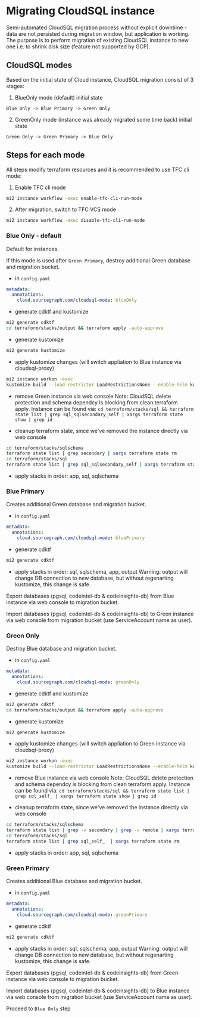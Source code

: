 # Migrating CloudSQL instance

Semi-automated CloudSQL migration process without explicit downtime - data are not persisted during migration window, but application is working.
The purpose is to perform migration of existing CloudSQL instance to new one i.e. to shrink disk size (feature not supported by GCP).

## CloudSQL modes

Based on the initial state of Cloud instance, CloudSQL migration consist of 3 stages:

1. BlueOnly mode (default) initial state

`Blue Only -> Blue Primary -> Green Only`

2. GreenOnly mode (instance was already migrated some time back) initial state

`Green Only -> Green Primary -> Blue Only`

## Steps for each mode

All steps modify terraform resources and it is recommended to use TFC cli mode:

1. Enable TFC cli mode

```sh
mi2 instance workflow -exec enable-tfc-cli-run-mode
```

2. After migration, switch to TFC VCS mode

```sh
mi2 instance workflow -exec disable-tfc-cli-run-mode
```

### Blue Only - default

Default for instances.

If this mode is used after `Green Primary`, destroy additional Green database and migration bucket.

- in `config.yaml`

```yaml
metadata:
  annotations:
    cloud.sourcegraph.com/cloudsql-mode: blueOnly
```

- generate cdktf and kustomize

```sh
mi2 generate cdktf
cd terraform/stacks/output && terraform apply -auto-approve
```

- generate kustomize

```sh
mi2 generate kustomize
```

- apply kustomize changes (will switch appliation to Blue instance via cloudsql-proxy)

```sh
mi2 instance workon -exec
kustomize build --load-restrictor LoadRestrictionsNone --enable-helm kubernetes/ | kubectl --kubeconfig=$(mi2 instance kubeconfig) apply -f -
```

- remove Green instance via web console
  Note:
  CloudSQL delete protection and schema dependcy is blocking from clean terraform apply.
  Instance can be found via:
  `cd terraform/stacks/sql && terraform state list | grep sql_sqlsecondary_self | xargs terraform state show | grep id`

- cleanup terraform state, since we've removed the instance directly via web console

```sh
cd terraform/stacks/sqlschema
terraform state list | grep secondary | xargs terraform state rm
cd terraform/stacks/sql
terraform state list | grep sql_sqlsecondary_self | xargs terraform state rm
```

- apply stacks in order: app, sql, sqlschema

### Blue Primary

Creates additional Green database and migration bucket.

- in `config.yaml`

```yaml
metadata:
  annotations:
    cloud.sourcegraph.com/cloudsql-mode: bluePrimary
```

- generate cdktf

```sh
mi2 generate cdktf
```

- apply stacks in order: sql, sqlschema, app, output
  Warning: output will change DB connection to new database, but without regenarting kustomize, this change is safe.

Export databases (pgsql, codeintel-db & codeinsights-db) from Blue instance via web console to migration bucket.

Import databases (pgsql, codeintel-db & codeinsights-db) to Green instance via web console from migration bucket (use ServiceAccount name as user).

### Green Only

Destroy Blue database and migration bucket.

- in `config.yaml`

```yaml
metadata:
  annotations:
    cloud.sourcegraph.com/cloudsql-mode: greenOnly
```

- generate cdktf and kustomize

```sh
mi2 generate cdktf
cd terraform/stacks/output && terraform apply -auto-approve
```

- generate kustomize

```sh
mi2 generate kustomize
```

- apply kustomize changes (will switch appliation to Green instance via cloudsql-proxy)

```sh
mi2 instance workon -exec
kustomize build --load-restrictor LoadRestrictionsNone --enable-helm kubernetes/ | kubectl --kubeconfig=$(mi2 instance kubeconfig) apply -f -
```

- remove Blue instance via web console
  Note:
  CloudSQL delete protection and schema dependcy is blocking from clean terraform apply.
  Instance can be found via:
  `cd terraform/stacks/sql && terraform state list | grep sql_self_ | xargs terraform state show | grep id`

- cleanup terraform state, since we've removed the instance directly via web console

```sh
cd terraform/stacks/sqlschema
terraform state list | grep -v secondary | grep -v remote | xargs terraform state rm
cd terraform/stacks/sql
terraform state list | grep sql_self_  | xargs terraform state rm
```

- apply stacks in order: app, sql, sqlschema

### Green Primary

Creates additional Blue database and migration bucket.

- in `config.yaml`

```yaml
metadata:
  annotations:
    cloud.sourcegraph.com/cloudsql-mode: greenPrimary
```

- generate cdktf

```sh
mi2 generate cdktf
```

- apply stacks in order: sql, sqlschema, app, output
  Warning: output will change DB connection to new database, but without regenarting kustomize, this change is safe.

Export databases (pgsql, codeintel-db & codeinsights-db) from Green instance via web console to migration bucket.

Import databases (pgsql, codeintel-db & codeinsights-db) to Blue instance via web console from migration bucket (use ServiceAccount name as user).

Proceed to `Blue Only` step
